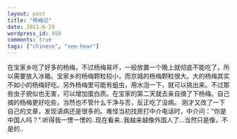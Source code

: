 ```yaml
---
layout: post
title: "杨梅记"
date: 2011-6-29
wordpress_id: 450
comments: true
tags: ["chinese", "see-hear"]
---
```

<meta name="_edit_last" content="1" />
<meta name="_su_rich_snippet_type" content="none" />
<meta name="views" content="158" />
<meta name="_wp_old_slug" content="杨梅" />
在宝家乡吃了好多的杨梅，不过杨梅易坏，一般放置一个晚上就彻底不能吃了。所以需要放入冰箱。宝家乡的杨梅颗粒较小，而京城的杨梅颗粒很大。大的杨梅其实不如小的杨梅好吃。另外杨梅里可能有蛆虫，用水泡一下，就可以挑出来。不过那些虫子貌似也无害，可以增加蛋白质。在宝家的第二天就去亲自摘了下杨梅。自己摘的杨梅更好吃些，当然也不管什么干净与否，反正吃了没病。
刚才又改了一下自己的文章，发现语病还是很多的。难怪当初找房打中介电话时，中介问："你是中国人吗？".听得我一愣一愣的..现在看来..我越来越像外国人了...当然只是像，不是的..
